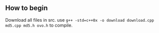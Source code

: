 ## How to begin
Download all files in src. use `g++ -std=c++0x -o download download.cpp md5.cpp md5.h ovo.h` to compile.
